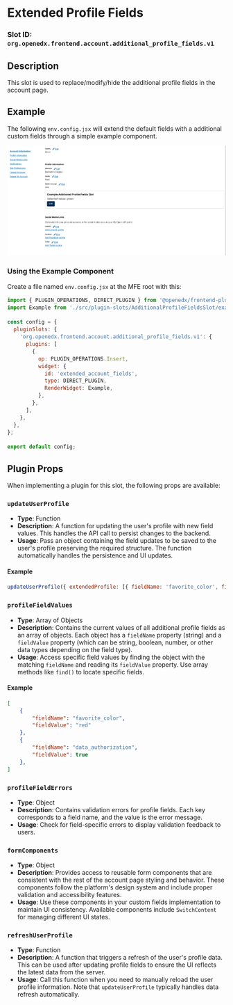 # Extended Profile Fields

### Slot ID: `org.openedx.frontend.account.additional_profile_fields.v1`

## Description

This slot is used to replace/modify/hide the additional profile fields in the account page.

## Example
The following `env.config.jsx` will extend the default fields with a additional custom fields through a simple example component.

![Screenshot of Custom Fields](./images/custom_fields.png)

### Using the Example Component
Create a file named `env.config.jsx` at the MFE root with this:

```jsx
import { PLUGIN_OPERATIONS, DIRECT_PLUGIN } from '@openedx/frontend-plugin-framework';
import Example from './src/plugin-slots/AdditionalProfileFieldsSlot/example';

const config = {
  pluginSlots: {
    'org.openedx.frontend.account.additional_profile_fields.v1': {
      plugins: [
        {
          op: PLUGIN_OPERATIONS.Insert,
          widget: {
            id: 'extended_account_fields',
            type: DIRECT_PLUGIN,
            RenderWidget: Example,
          },
        },
      ],
    },
  },
};

export default config;
```

## Plugin Props

When implementing a plugin for this slot, the following props are available:

### `updateUserProfile`
- **Type**: Function  
- **Description**: A function for updating the user's profile with new field values. This handles the API call to persist changes to the backend.
- **Usage**: Pass an object containing the field updates to be saved to the user's profile preserving the required structure. The function automatically handles the persistence and UI updates.

#### Example
``` javascript
updateUserProfile({ extendedProfile: [{ fieldName: 'favorite_color', fieldValue: value }] });
```

### `profileFieldValues`
- **Type**: Array of Objects
- **Description**: Contains the current values of all additional profile fields as an array of objects. Each object has a `fieldName` property (string) and a `fieldValue` property (which can be string, boolean, number, or other data types depending on the field type).
- **Usage**: Access specific field values by finding the object with the matching `fieldName` and reading its `fieldValue` property. Use array methods like `find()` to locate specific fields.

#### Example
```json
[
    {
        "fieldName": "favorite_color",
        "fieldValue": "red"
    },
    {
        "fieldName": "data_authorization",
        "fieldValue": true
    },
]
```

### `profileFieldErrors`
- **Type**: Object
- **Description**: Contains validation errors for profile fields. Each key corresponds to a field name, and the value is the error message.
- **Usage**: Check for field-specific errors to display validation feedback to users.

### `formComponents`
- **Type**: Object
- **Description**: Provides access to reusable form components that are consistent with the rest of the account page styling and behavior. These components follow the platform's design system and include proper validation and accessibility features.
- **Usage**: Use these components in your custom fields implementation to maintain UI consistency. Available components include `SwitchContent` for managing different UI states.

### `refreshUserProfile`
- **Type**: Function
- **Description**: A function that triggers a refresh of the user's profile data. This can be used after updating profile fields to ensure the UI reflects the latest data from the server.
- **Usage**: Call this function when you need to manually reload the user profile information. Note that `updateUserProfile` typically handles data refresh automatically.
